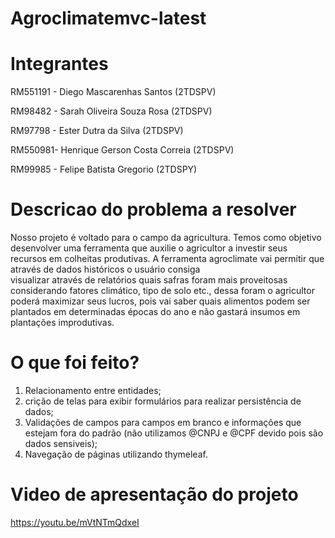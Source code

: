 # Agroclimatemvc-latest

# Integrantes

RM551191 - Diego Mascarenhas Santos (2TDSPV)

RM98482 - Sarah Oliveira Souza Rosa (2TDSPV)

RM97798 - Ester Dutra da Silva  (2TDSPV)

RM550981- Henrique Gerson Costa Correia (2TDSPV)

RM99985 - Felipe Batista Gregorio (2TDSPY)


# Descricao do problema a resolver

Nosso projeto é voltado para o campo da agricultura. Temos como objetivo desenvolver
uma ferramenta que auxilie o agricultor a investir seus recursos em colheitas produtivas.
A ferramenta agroclimate vai permitir que através de dados históricos o usuário consiga  
visualizar através de relatórios quais safras foram mais proveitosas considerando fatores
climático, tipo de solo etc., dessa foram o agricultor poderá maximizar seus lucros, pois vai
saber quais alimentos podem ser plantados em determinadas épocas do ano e não gastará
insumos em plantações improdutivas.

# O que foi feito?
1. Relacionamento entre entidades;
2. crição de telas para exibir formulários para realizar persistência de dados;
3. Validações de campos para campos em branco e informações que estejam fora do padrão (não utilizamos @CNPJ e @CPF devido pois são dados sensiveis);
4. Navegação de páginas utilizando thymeleaf.

# Video de apresentação do projeto

https://youtu.be/mVtNTmQdxeI
